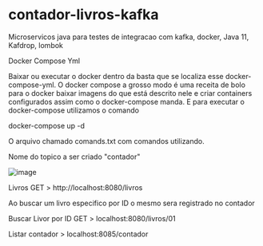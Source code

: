 # contador-livros-kafka
Microservicos java para testes de integracao com kafka, docker, Java 11, Kafdrop, lombok

Docker Compose Yml

Baixar ou executar o docker dentro da basta que se localiza esse docker-compose-yml. O docker compose a grosso modo é uma receita de bolo para o docker baixar imagens do que está descrito nele e criar containers configurados assim como o docker-compose manda. E para executar o docker-compose utilizamos o comando

docker-compose up -d

O arquivo chamado comands.txt com comandos utilizando.

Nome do topico a ser criado "contador"

![image](https://user-images.githubusercontent.com/6165929/176976443-76a7c9d8-e24a-46e3-92b4-9ac8b55f5b9d.png)


Livros GET > http://localhost:8080/livros

Ao buscar um livro especifico por ID o mesmo sera registrado no contador

Buscar Livor por ID GET > localhost:8080/livros/01

Listar contador > localhost:8085/contador
